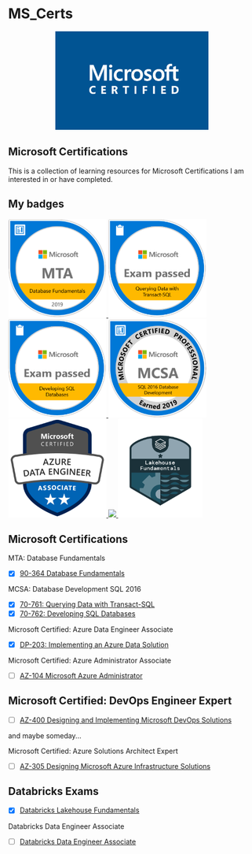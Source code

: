 # MS_Certs

<p align="center">
  <img height="200" src="src/ms_certified.webp"/>
</p>

## Microsoft Certifications 
This is a collection of learning resources for Microsoft Certifications I am interested in or have completed. 

## My badges

<div id="cover">
  <a href="https://www.credly.com/earner/earned/badge/1a5dde84-d5fc-4dd5-8f91-ba8a636588bf">
    <img height="200" src="src/MTA-Database-Fundamentals-2019.png">
  </a>
  <a href="https://www.credly.com/earner/earned/badge/79511c41-507e-42a6-ae0a-23945dd57bad">
    <img height="200" src="src/Querying_Data_with_Transact-SQL-01.png">
  </a>
  <a href="https://www.credly.com/earner/earned/badge/068c4e8f-a0ea-4489-8b97-686242fe5791">
     <img height="200" src="src/Developing_SQL_Databases-01.png">
  </a>
  <a href="https://www.credly.com/earner/earned/badge/394c69c2-113e-43fd-8c1c-3d5eb4744760">
     <img height="200" src="src/MCSA-SQL-2016-Database-Development-2019.png">
  </a>
  <a href="https://www.credly.com/earner/earned/badge/3b820f53-f40a-45f2-a92a-ede6abc11d37">
     <img height="200" src="src/azure-data-engineer-associate-600x600.png">
  </a>
  <a href="#">
     <img height="200" src="src/#">
  </a>
    <a href="#">
     <img height="200" src="src/lakehouse-fundamentals.png">
  </a>
</div>

## Microsoft Certifications
MTA: Database Fundamentals 
- [x] [90-364 Database Fundamentals](https://docs.microsoft.com/en-us/learn/certifications/exams/98-364)

MCSA: Database Development SQL 2016 
- [x] [70-761: Querying Data with Transact-SQL](https://docs.microsoft.com/en-us/learn/certifications/exams/70-761)
- [x] [70-762: Developing SQL Databases](https://docs.microsoft.com/en-us/learn/certifications/exams/70-762)

Microsoft Certified: Azure Data Engineer Associate
- [x] [DP-203: Implementing an Azure Data Solution](https://github.com/luyandamncube/MS_Certs/tree/main/dp-203)

Microsoft Certified: Azure Administrator Associate
- [ ] [AZ-104 Microsoft Azure Administrator](https://learn.microsoft.com/en-us/certifications/azure-administrator/)

## Microsoft Certified: DevOps Engineer Expert
- [ ] [AZ-400 Designing and Implementing Microsoft DevOps Solutions](https://learn.microsoft.com/en-us/certifications/devops-engineer/)

and maybe someday...

Microsoft Certified: Azure Solutions Architect Expert
- [ ] [AZ-305 Designing Microsoft Azure Infrastructure Solutions](https://learn.microsoft.com/en-us/certifications/azure-solutions-architect/)

## Databricks Exams
- [x] [Databricks Lakehouse Fundamentals](https://www.databricks.com/learn/training/lakehouse-fundamentals-accreditation)

Databricks Data Engineer Associate
- [ ] [Databricks Data Engineer Associate](https://www.databricks.com/learn/certification/data-engineer-associate) 

